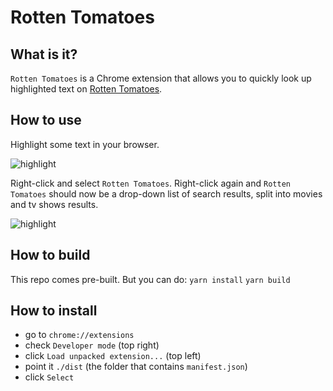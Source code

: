 # Rotten Tomatoes

## What is it?

`Rotten Tomatoes` is a Chrome extension that allows you to quickly look up highlighted text on [Rotten Tomatoes](https://www.rottentomatoes.com/).

## How to use

Highlight some text in your browser.

![highlight](https://github.com/riencroonenborghs/rotten-tomatoes/blob/master/screenshots/step1.png?raw=true)

Right-click and select `Rotten Tomatoes`.
Right-click again and `Rotten Tomatoes` should now be a drop-down list of search results, split into movies and tv shows results.

![highlight](https://github.com/riencroonenborghs/rotten-tomatoes/blob/master/screenshots/step2.png?raw=true)

## How to build

This repo comes pre-built.
But you can do:
`yarn install`
`yarn build`

## How to install

- go to `chrome://extensions`
- check `Developer mode` (top right)
- click `Load unpacked extension...` (top left)
- point it `./dist` (the folder that contains `manifest.json`)
- click `Select`